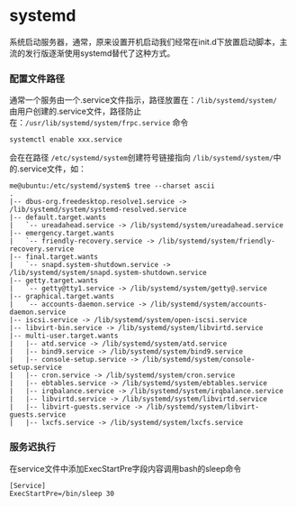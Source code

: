 systemd
============
系统启动服务器，通常，原来设置开机启动我们经常在init.d下放置启动脚本，主流的发行版逐渐使用systemd替代了这种方式。


### 配置文件路径
通常一个服务由一个.service文件指示，路径放置在：`/lib/systemd/system/`  
由用户创建的.service文件，路径防止在：`/usr/lib/systemd/system/frpc.service`
命令
```
systemctl enable xxx.service
```
会在在路径 `/etc/systemd/system`创建符号链接指向 `/lib/systemd/system/`中的.service文件，如：
```
me@ubuntu:/etc/systemd/system$ tree --charset ascii
.
|-- dbus-org.freedesktop.resolve1.service -> /lib/systemd/system/systemd-resolved.service
|-- default.target.wants
|   `-- ureadahead.service -> /lib/systemd/system/ureadahead.service
|-- emergency.target.wants
|   `-- friendly-recovery.service -> /lib/systemd/system/friendly-recovery.service
|-- final.target.wants
|   `-- snapd.system-shutdown.service -> /lib/systemd/system/snapd.system-shutdown.service
|-- getty.target.wants
|   `-- getty@tty1.service -> /lib/systemd/system/getty@.service
|-- graphical.target.wants
|   `-- accounts-daemon.service -> /lib/systemd/system/accounts-daemon.service
|-- iscsi.service -> /lib/systemd/system/open-iscsi.service
|-- libvirt-bin.service -> /lib/systemd/system/libvirtd.service
|-- multi-user.target.wants
|   |-- atd.service -> /lib/systemd/system/atd.service
|   |-- bind9.service -> /lib/systemd/system/bind9.service
|   |-- console-setup.service -> /lib/systemd/system/console-setup.service
|   |-- cron.service -> /lib/systemd/system/cron.service
|   |-- ebtables.service -> /lib/systemd/system/ebtables.service
|   |-- irqbalance.service -> /lib/systemd/system/irqbalance.service
|   |-- libvirtd.service -> /lib/systemd/system/libvirtd.service
|   |-- libvirt-guests.service -> /lib/systemd/system/libvirt-guests.service
|   |-- lxcfs.service -> /lib/systemd/system/lxcfs.service
```

### 服务迟执行
在service文件中添加ExecStartPre字段内容调用bash的sleep命令
```config
[Service]
ExecStartPre=/bin/sleep 30
```